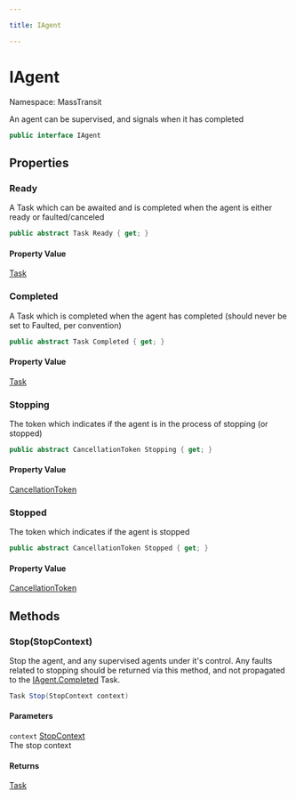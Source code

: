 ```yaml
---

title: IAgent

---
```


# IAgent

Namespace: MassTransit

An agent can be supervised, and signals when it has completed

```csharp
public interface IAgent
```

## Properties

### **Ready**

A Task which can be awaited and is completed when the agent is either ready or faulted/canceled

```csharp
public abstract Task Ready { get; }
```

#### Property Value

[Task](https://learn.microsoft.com/en-us/dotnet/api/system.threading.tasks.task)<br/>

### **Completed**

A Task which is completed when the agent has completed (should never be set to Faulted, per convention)

```csharp
public abstract Task Completed { get; }
```

#### Property Value

[Task](https://learn.microsoft.com/en-us/dotnet/api/system.threading.tasks.task)<br/>

### **Stopping**

The token which indicates if the agent is in the process of stopping (or stopped)

```csharp
public abstract CancellationToken Stopping { get; }
```

#### Property Value

[CancellationToken](https://learn.microsoft.com/en-us/dotnet/api/system.threading.cancellationtoken)<br/>

### **Stopped**

The token which indicates if the agent is stopped

```csharp
public abstract CancellationToken Stopped { get; }
```

#### Property Value

[CancellationToken](https://learn.microsoft.com/en-us/dotnet/api/system.threading.cancellationtoken)<br/>

## Methods

### **Stop(StopContext)**

Stop the agent, and any supervised agents under it's control. Any faults related to stopping should
 be returned via this method, and not propagated to the [IAgent.Completed](iagent#completed) Task.

```csharp
Task Stop(StopContext context)
```

#### Parameters

`context` [StopContext](../masstransit/stopcontext)<br/>
The stop context

#### Returns

[Task](https://learn.microsoft.com/en-us/dotnet/api/system.threading.tasks.task)<br/>
